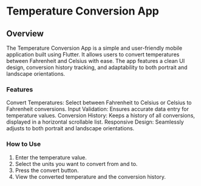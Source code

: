 # Temperature Conversion App

## Overview
The Temperature Conversion App is a simple and user-friendly mobile application built using Flutter. It allows users to convert temperatures between Fahrenheit and Celsius with ease. The app features a clean UI design, conversion history tracking, and adaptability to both portrait and landscape orientations.

### Features
Convert Temperatures: Select between Fahrenheit to Celsius or Celsius to Fahrenheit conversions.
Input Validation: Ensures accurate data entry for temperature values.
Conversion History: Keeps a history of all conversions, displayed in a horizontal scrollable list.
Responsive Design: Seamlessly adjusts to both portrait and landscape orientations.

### How to Use

1. Enter the temperature value.
2. Select the units you want to convert from and to.
3. Press the convert button.
4. View the converted temperature and the conversion history.


